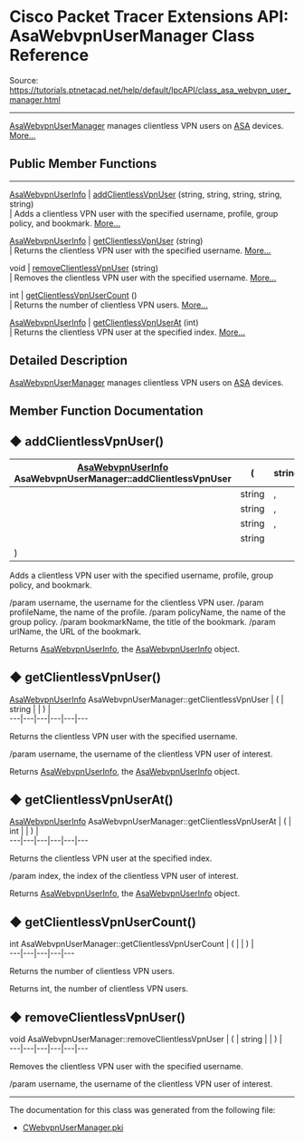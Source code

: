 # Cisco Packet Tracer Extensions API: AsaWebvpnUserManager Class Reference

Source: https://tutorials.ptnetacad.net/help/default/IpcAPI/class_asa_webvpn_user_manager.html

---

[AsaWebvpnUserManager](class_asa_webvpn_user_manager.html "AsaWebvpnUserManager manages clientless VPN users on ASA devices.") manages clientless VPN users on [ASA](class_a_s_a.html "ASA is the base class for all ASA devices.") devices. [More...](class_asa_webvpn_user_manager.html#details)

##  Public Member Functions  
  
---  
[AsaWebvpnUserInfo](class_asa_webvpn_user_info.html) | [addClientlessVpnUser](class_asa_webvpn_user_manager.html#a04e8ededfdacfc9d94e7089aaa6ac21e) (string, string, string, string, string)  
| Adds a clientless VPN user with the specified username, profile, group policy, and bookmark. [More...](class_asa_webvpn_user_manager.html#a04e8ededfdacfc9d94e7089aaa6ac21e)  
  
[AsaWebvpnUserInfo](class_asa_webvpn_user_info.html) | [getClientlessVpnUser](class_asa_webvpn_user_manager.html#a13ddffdbc04d821ca241bb8a1f4c603b) (string)  
| Returns the clientless VPN user with the specified username. [More...](class_asa_webvpn_user_manager.html#a13ddffdbc04d821ca241bb8a1f4c603b)  
  
void | [removeClientlessVpnUser](class_asa_webvpn_user_manager.html#a5d150312056e8a891b47a3e9c9a51a22) (string)  
| Removes the clientless VPN user with the specified username. [More...](class_asa_webvpn_user_manager.html#a5d150312056e8a891b47a3e9c9a51a22)  
  
int | [getClientlessVpnUserCount](class_asa_webvpn_user_manager.html#a7f7dbc966ba857e7c68640dc10943127) ()  
| Returns the number of clientless VPN users. [More...](class_asa_webvpn_user_manager.html#a7f7dbc966ba857e7c68640dc10943127)  
  
[AsaWebvpnUserInfo](class_asa_webvpn_user_info.html) | [getClientlessVpnUserAt](class_asa_webvpn_user_manager.html#a5037d590a3e8f3412af24fa2587f20e7) (int)  
| Returns the clientless VPN user at the specified index. [More...](class_asa_webvpn_user_manager.html#a5037d590a3e8f3412af24fa2587f20e7)  
  
  
## Detailed Description

[AsaWebvpnUserManager](class_asa_webvpn_user_manager.html "AsaWebvpnUserManager manages clientless VPN users on ASA devices.") manages clientless VPN users on [ASA](class_a_s_a.html "ASA is the base class for all ASA devices.") devices. 

## Member Function Documentation

## ◆ addClientlessVpnUser()

[AsaWebvpnUserInfo](class_asa_webvpn_user_info.html) AsaWebvpnUserManager::addClientlessVpnUser  | ( | string  | ,   
---|---|---|---  
|  | string  | ,   
|  | string  | ,   
|  | string  | ,   
|  | string  |   
| ) | |   
  
Adds a clientless VPN user with the specified username, profile, group policy, and bookmark. 

/param username, the username for the clientless VPN user. /param profileName, the name of the profile. /param policyName, the name of the group policy. /param bookmarkName, the title of the bookmark. /param urlName, the URL of the bookmark.

Returns
    [AsaWebvpnUserInfo](class_asa_webvpn_user_info.html "AsaWebvpnUserInfo manipulates clientless VPN users on ASA devices."), the [AsaWebvpnUserInfo](class_asa_webvpn_user_info.html "AsaWebvpnUserInfo manipulates clientless VPN users on ASA devices.") object. 

## ◆ getClientlessVpnUser()

[AsaWebvpnUserInfo](class_asa_webvpn_user_info.html) AsaWebvpnUserManager::getClientlessVpnUser  | ( | string  | | ) |   
---|---|---|---|---|---  
  
Returns the clientless VPN user with the specified username. 

/param username, the username of the clientless VPN user of interest.

Returns
    [AsaWebvpnUserInfo](class_asa_webvpn_user_info.html "AsaWebvpnUserInfo manipulates clientless VPN users on ASA devices."), the [AsaWebvpnUserInfo](class_asa_webvpn_user_info.html "AsaWebvpnUserInfo manipulates clientless VPN users on ASA devices.") object. 

## ◆ getClientlessVpnUserAt()

[AsaWebvpnUserInfo](class_asa_webvpn_user_info.html) AsaWebvpnUserManager::getClientlessVpnUserAt  | ( | int  | | ) |   
---|---|---|---|---|---  
  
Returns the clientless VPN user at the specified index. 

/param index, the index of the clientless VPN user of interest.

Returns
    [AsaWebvpnUserInfo](class_asa_webvpn_user_info.html "AsaWebvpnUserInfo manipulates clientless VPN users on ASA devices."), the [AsaWebvpnUserInfo](class_asa_webvpn_user_info.html "AsaWebvpnUserInfo manipulates clientless VPN users on ASA devices.") object. 

## ◆ getClientlessVpnUserCount()

int AsaWebvpnUserManager::getClientlessVpnUserCount  | ( | | ) |   
---|---|---|---|---  
  
Returns the number of clientless VPN users. 

Returns
    int, the number of clientless VPN users. 

## ◆ removeClientlessVpnUser()

void AsaWebvpnUserManager::removeClientlessVpnUser  | ( | string  | | ) |   
---|---|---|---|---|---  
  
Removes the clientless VPN user with the specified username. 

/param username, the username of the clientless VPN user of interest. 

* * *

The documentation for this class was generated from the following file:

  * [CWebvpnUserManager.pki](_c_webvpn_user_manager_8pki.html)


